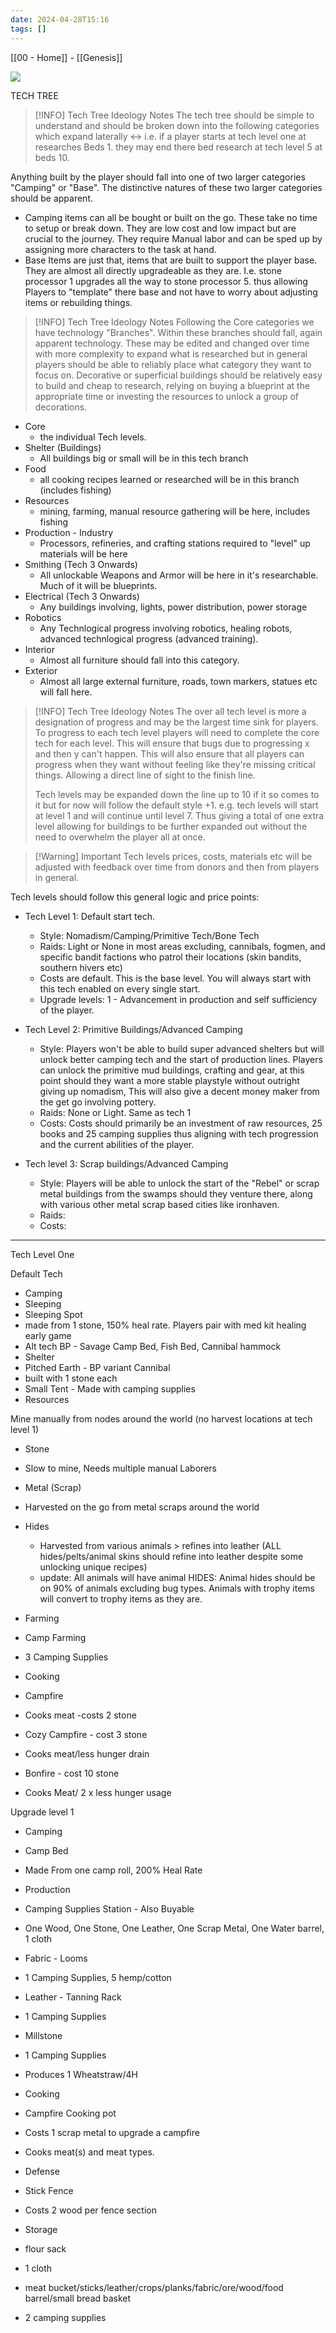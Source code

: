 ```yaml
---
date: 2024-04-28T15:16
tags: []
---
```

[[00 - Home]] - [[Genesis]]


![](https://cdn.gilcdn.com/ContentMediaGenericFiles/fe10251b7e296860755e2f3a4b4e9659-Preview.webp?w=1440&h=900&Expires=1714349156&Policy=eyJTdGF0ZW1lbnQiOlt7IlJlc291cmNlIjoiaHR0cHM6Ly9jZG4uZ2lsY2RuLmNvbS8qIiwiQ29uZGl0aW9uIjp7IkRhdGVMZXNzVGhhbiI6eyJBV1M6RXBvY2hUaW1lIjoxNzE0MzQ5MTU2fSwiSXBBZGRyZXNzIjp7IkFXUzpTb3VyY2VJcCI6IjI0LjE5OS4xNTIuMjM4In19fV19&Signature=fP41Y0483gzclXFxPJlWNH3YZuqsaZbafMyqOTvc3eAr5oDJsdV-FfXMgSWL8pwkkjJFVeBmAW4vbe%7EjJEomhHX605xbhUYrRMIOSTLVuFbQTVjPuBkISipLkKiKpFezr4hUsfjPnnFI5B3dnLEVhuziOfQd2cJdJX5JWtp8GSvLNrnuueKqT0GndObtd6uLMo9bIadAOYhZxViNf8S7mlXf3bsISEgH%7E7hTF%7EFcJvzRt3i0Y3U5X53n0sSg2HAocii5v-iN037S4Tz9KPZSfNIEL-FtDGIqq0ptDHOCYDax87%7EaQ1zYnHwuUXq-SMcPDjNKVEHaOK5JV4QNFGtOfg__&Key-Pair-Id=K1FFKFZRWAZSB)

TECH TREE

> [!INFO] Tech Tree Ideology Notes
> The tech tree should be simple to understand and should be broken down into the following categories which expand laterally <-> i.e. if a player starts at tech level one at researches Beds 1. they may end there bed research at tech level 5 at beds 10.
> 
Anything built by the player should fall into one of two larger categories "Camping" or "Base". The distinctive natures of these two larger categories should be apparent.

- Camping items can all be bought or built on the go. These take no time to setup or break down. They are low cost and low impact but are crucial to the journey. They require Manual labor and can be sped up by assigning more characters to the task at hand.
- Base Items are just that, items that are built to support the player base. They are almost all directly upgradeable as they are. I.e. stone processor 1 upgrades all the way to stone processor 5. thus allowing Players to "template" there base and not have to worry about adjusting items or rebuilding things.

> [!INFO] Tech Tree Ideology Notes
>Following the Core categories we have technology "Branches". Within these branches should fall, again apparent technology. These may be edited and changed over time with more complexity to expand what is researched but in general players should be able to reliably place what category they want to focus on. Decorative or superficial buildings should be relatively easy to build and cheap to research, relying on buying a blueprint at the appropriate time or investing the resources to unlock a group of decorations.

- Core
	- the individual Tech levels.
- Shelter (Buildings)
	- All buildings big or small will be in this tech branch
- Food
	- all cooking recipes learned or researched will be in this branch (includes fishing)
- Resources
	- mining, farming, manual resource gathering will be here, includes fishing
- Production - Industry
	- Processors, refineries, and crafting stations required to "level" up materials will be here
- Smithing (Tech 3 Onwards)
	- All unlockable Weapons and Armor will be here in it's researchable. Much of it will be blueprints.
- Electrical (Tech 3 Onwards)
	- Any buildings involving, lights, power distribution, power storage
- Robotics
	- Any Technlogical progress involving robotics, healing robots, advanced technlogical progress (advanced training).
- Interior
	- Almost all furniture should fall into this category.
- Exterior
	- Almost all large external furniture, roads, town markers, statues etc will fall here.

> [!INFO] Tech Tree Ideology Notes
> The over all tech level is more a designation of progress and may be the largest time sink for players. To progress to each tech level players will need to complete the core tech for each level. This will ensure that bugs due to progressing x and then y can't happen. This will also ensure that all players can progress when they want without feeling like they're missing critical things. Allowing a direct line of sight to the finish line.
> 
> Tech levels may be expanded down the line up to 10 if it so comes to it but for now will follow the default style +1. e.g. tech levels will start at level 1 and will continue until level 7. Thus giving a total of one extra level allowing for buildings to be further expanded out without the need to overwhelm the player all at once.

> [!Warning] Important
Tech levels prices, costs, materials etc will be adjusted with feedback over time from donors and then from players in general.

Tech levels should follow this general logic and price points:

- Tech Level 1: Default start tech.
	- Style: Nomadism/Camping/Primitive Tech/Bone Tech
	- Raids: Light or None in most areas excluding, cannibals, fogmen, and specific bandit factions who patrol their locations (skin bandits, southern hivers etc)
	- Costs are default. This is the base level. You will always start with this tech enabled on every single start.
	- Upgrade levels: 1 - Advancement in production and self sufficiency of the player.

- Tech Level 2: Primitive Buildings/Advanced Camping
	- Style: Players won't be able to build super advanced shelters but will unlock better camping tech and the start of production lines. Players can unlock the primitive mud buildings, crafting and gear, at this point should they want a more stable playstyle without outright giving up nomadism, This will also give a decent money maker from the get go involving pottery.
	- Raids: None or Light. Same as tech 1
	- Costs: Costs should primarily be an investment of raw resources, 25 books and 25 camping supplies thus aligning with tech progression and the current abilities of the player.

- Tech level 3: Scrap buildings/Advanced Camping
	- Style: Players will be able to unlock the start of the "Rebel" or scrap metal buildings from the swamps should they venture there, along with various other metal scrap based cities like ironhaven.
	- Raids:
	- Costs:

---

Tech Level One

Default Tech

- Camping
- Sleeping
- Sleeping Spot
- made from 1 stone, 150% heal rate. Players pair with med kit healing early game
- Alt tech BP - Savage Camp Bed, Fish Bed, Cannibal hammock
- Shelter
- Pitched Earth - BP variant Cannibal
- built with 1 stone each
- Small Tent - Made with camping supplies
- Resources

Mine manually from nodes around the world (no harvest locations at tech level 1)

- Stone
- Slow to mine, Needs multiple manual Laborers
- Metal (Scrap)
- Harvested on the go from metal scraps around the world
- Hides
	- Harvested from various animals > refines into leather (ALL hides/pelts/animal skins should refine into leather despite some unlocking unique recipes)
	- update: All animals will have animal HIDES: Animal hides should be on 90% of animals excluding bug types. Animals with trophy items will convert to trophy items as they are.

- Farming
- Camp Farming
- 3 Camping Supplies
- Cooking
- Campfire
- Cooks meat -costs 2 stone
- Cozy Campfire - cost 3 stone
- Cooks meat/less hunger drain
- Bonfire - cost 10 stone
- Cooks Meat/ 2 x less hunger usage

Upgrade level 1

- Camping

- Camp Bed

- Made From one camp roll, 200% Heal Rate

- Production

- Camping Supplies Station - Also Buyable

- One Wood, One Stone, One Leather, One Scrap Metal, One Water barrel, 1 cloth

- Fabric - Looms

- 1 Camping Supplies, 5 hemp/cotton

- Leather - Tanning Rack

- 1 Camping Supplies

- Millstone

- 1 Camping Supplies

- Produces 1 Wheatstraw/4H

- Cooking

- Campfire Cooking pot

- Costs 1 scrap metal to upgrade a campfire

- Cooks meat(s) and meat types.

- Defense

- Stick Fence

- Costs 2 wood per fence section

- Storage

- flour sack

- 1 cloth

- meat bucket/sticks/leather/crops/planks/fabric/ore/wood/food barrel/small bread basket

- 2 camping supplies